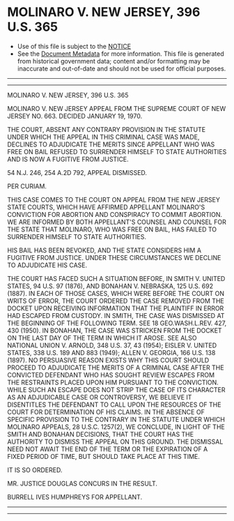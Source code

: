 ---
---

# MOLINARO V. NEW JERSEY, 396 U.S. 365

* Use of this file is subject to the [NOTICE](https://github.com/publicdocs/notice/blob/master/NOTICE)
* See the [Document Metadata](../../../) for more information.
  This file is generated from historical government data; content and/or formatting may be inaccurate and out-of-date and should not be used for official purposes.

----------
----------

MOLINARO V. NEW JERSEY, 396 U.S. 365

MOLINARO V. NEW JERSEY APPEAL FROM THE SUPREME COURT OF NEW JERSEY NO. 663.  DECIDED JANUARY 19, 1970.

THE COURT, ABSENT ANY CONTRARY PROVISION IN THE STATUTE UNDER WHICH THE APPEAL IN THIS CRIMINAL CASE WAS MADE, DECLINES TO ADJUDICATE THE MERITS SINCE APPELLANT WHO WAS FREE ON BAIL REFUSED TO SURRENDER HIMSELF TO STATE AUTHORITIES AND IS NOW A FUGITIVE FROM JUSTICE.

54 N.J. 246, 254 A.2D 792, APPEAL DISMISSED.

PER CURIAM.

THIS CASE COMES TO THE COURT ON APPEAL FROM THE NEW JERSEY STATE COURTS, WHICH HAVE AFFIRMED APPELLANT MOLINARO'S CONVICTION FOR ABORTION AND CONSPIRACY TO COMMIT ABORTION.  WE ARE INFORMED BY BOTH APPELLANT'S COUNSEL AND COUNSEL FOR THE STATE THAT MOLINARO, WHO WAS FREE ON BAIL, HAS FAILED TO SURRENDER HIMSELF TO STATE AUTHORITIES.

HIS BAIL HAS BEEN REVOKED, AND THE STATE CONSIDERS HIM A FUGITIVE FROM JUSTICE.  UNDER THESE CIRCUMSTANCES WE DECLINE TO ADJUDICATE HIS CASE.

THE COURT HAS FACED SUCH A SITUATION BEFORE, IN SMITH V. UNITED STATES, 94 U.S. 97 (1876), AND BONAHAN V. NEBRASKA, 125 U.S. 692 (1887).  IN EACH OF THOSE CASES, WHICH WERE BEFORE THE COURT ON WRITS OF ERROR, THE COURT ORDERED THE CASE REMOVED FROM THE DOCKET UPON RECEIVING INFORMATION THAT THE PLAINTIFF IN ERROR HAD ESCAPED FROM CUSTODY.  IN SMITH, THE CASE WAS DISMISSED AT THE BEGINNING OF THE FOLLOWING TERM.  SEE 18 GEO.WASH.L.REV.  427, 430 (1950).  IN BONAHAN, THE CASE WAS STRICKEN FROM THE DOCKET ON THE LAST DAY OF THE TERM IN WHICH IT AROSE.  SEE ALSO NATIONAL UNION V. ARNOLD, 348 U.S. 37, 43 (1954); EISLER V. UNITED STATES, 338 U.S. 189 AND 883 (1949); ALLEN V. GEORGIA, 166 U.S. 138 (1897).  NO PERSUASIVE REASON EXISTS WHY THIS COURT SHOULD PROCEED TO ADJUDICATE THE MERITS OF A CRIMINAL CASE AFTER THE CONVICTED DEFENDANT WHO HAS SOUGHT REVIEW ESCAPES FROM THE RESTRAINTS PLACED UPON HIM PURSUANT TO THE CONVICTION.  WHILE SUCH AN ESCAPE DOES NOT STRIP THE CASE OF ITS CHARACTER AS AN ADJUDICABLE CASE OR CONTROVERSY, WE BELIEVE IT DISENTITLES THE DEFENDANT TO CALL UPON THE RESOURCES OF THE COURT FOR DETERMINATION OF HIS CLAIMS.  IN THE ABSENCE OF SPECIFIC PROVISION TO THE CONTRARY IN THE STATUTE UNDER WHICH MOLINARO APPEALS, 28 U.S.C. 1257(2), WE CONCLUDE, IN LIGHT OF THE SMITH AND BONAHAN DECISIONS, THAT THE COURT HAS THE AUTHORITY TO DISMISS THE APPEAL ON THIS GROUND.  THE DISMISSAL NEED NOT AWAIT THE END OF THE TERM OR THE EXPIRATION OF A FIXED PERIOD OF TIME, BUT SHOULD TAKE PLACE AT THIS TIME.

IT IS SO ORDERED.

MR. JUSTICE DOUGLAS CONCURS IN THE RESULT.

BURRELL IVES HUMPHREYS FOR APPELLANT.


----------
----------

